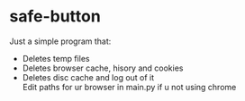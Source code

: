 # safe-button
Just a simple program that:
- Deletes temp files
- Deletes browser cache, hisory and cookies
- Deletes disc cache and log out of it  
Edit paths for ur browser in main.py if u not using chrome
